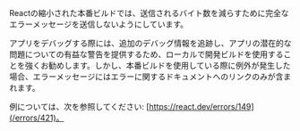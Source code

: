 <Intro>

Reactの縮小された本番ビルドでは、送信されるバイト数を減らすために完全なエラーメッセージを送信しないようにしています。

</Intro>


アプリをデバッグする際には、追加のデバッグ情報を追跡し、アプリの潜在的な問題についての有益な警告を提供するため、ローカルで開発ビルドを使用することを強くお勧めします。しかし、本番ビルドを使用している際に例外が発生した場合、エラーメッセージにはエラーに関するドキュメントへのリンクのみが含まれます。

例については、次を参照してください: [https://react.dev/errors/149](/errors/421)。